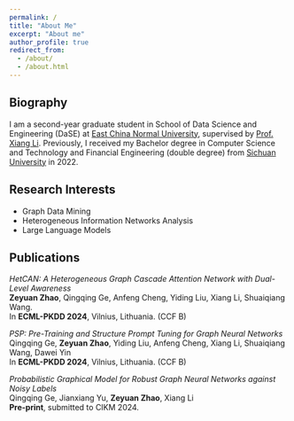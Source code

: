 ```yaml
---
permalink: /
title: "About Me"
excerpt: "About me"
author_profile: true
redirect_from: 
  - /about/
  - /about.html
---
```


## Biography

I am a second-year graduate student in School of Data Science and Engineering (DaSE) at [East China Normal University](https://www.ecnu.edu.cn), supervised by [Prof. Xiang Li](https://lixiang3776.github.io/). Previously, I received my Bachelor degree in Computer Science and Technology and Financial Engineering (double degree) from [Sichuan University](https://www.scu.edu.cn) in 2022.

## Research Interests
- Graph Data Mining
- Heterogeneous Information Networks Analysis
- Large Language Models

## Publications  
*HetCAN: A Heterogeneous Graph Cascade Attention Network with Dual-Level Awareness*  
**Zeyuan Zhao**, Qingqing Ge, Anfeng Cheng, Yiding Liu, Xiang Li, Shuaiqiang Wang.  
In **ECML-PKDD 2024**, Vilnius, Lithuania. (CCF B)

*PSP: Pre-Training and Structure Prompt Tuning for Graph Neural Networks*  
Qingqing Ge, **Zeyuan Zhao**, Yiding Liu, Anfeng Cheng, Xiang Li, Shuaiqiang Wang, Dawei Yin  
In **ECML-PKDD 2024**, Vilnius, Lithuania. (CCF B)

*Probabilistic Graphical Model for Robust Graph Neural Networks against Noisy Labels*  
Qingqing Ge, Jianxiang Yu, **Zeyuan Zhao**, Xiang Li  
**Pre-print**, submitted to CIKM 2024.
